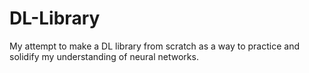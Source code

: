 # DL-Library
My attempt to make a DL library from scratch as a way to practice and solidify my understanding of neural networks.

